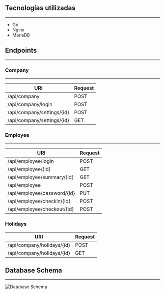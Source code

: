 ## Tecnologías utilizadas

---

* Go
* Nginx
* MariaDB



## Endpoints

---

### Company

---

| URI                        | Request |
|----------------------------|---------|
| /api/company               | POST    |
| /api/company/login         | POST    |
| /api/company/settings/{id} | POST    |
| /api/company/settings/{id} | GET     |


### Employee

---

| URI                         | Request |
|-----------------------------|---------|
| /api/employee/login         | POST    |
| /api/employee/{id}          | GET     |
| /api/employee/summary/{id}  | GET     |
| /api/employee               | POST    |
| /api/employee/password/{id} | PUT     |
| /api/employee/checkin/{id}  | POST    |
| /api/employee/checkout/{id} | POST    |

### Holidays

| URI                        | Request |
|----------------------------|---------|
| /api/company/holidays/{id} | POST    |
| /api/company/holidays/{id} | GET     |

## Database Schema

---

![Database Schema](https://i.imgur.com/wqSHswx.png)
